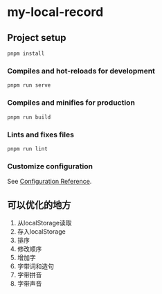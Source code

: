 # my-local-record

## Project setup
```
pnpm install
```

### Compiles and hot-reloads for development
```
pnpm run serve
```

### Compiles and minifies for production
```
pnpm run build
```

### Lints and fixes files
```
pnpm run lint
```

### Customize configuration
See [Configuration Reference](https://cli.vuejs.org/config/).

## 可以优化的地方
1. 从localStorage读取
2. 存入localStorage
3. 排序
4. 修改顺序
3. 增加字
4. 字带词和造句
5. 字带拼音
6. 字带声音